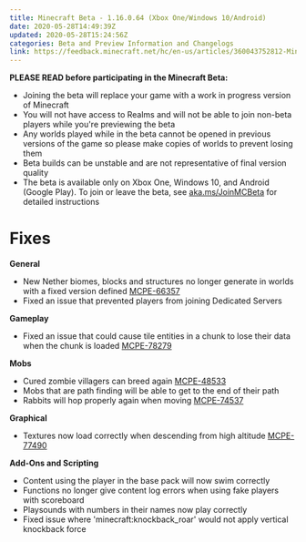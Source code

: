 ```yaml
---
title: Minecraft Beta - 1.16.0.64 (Xbox One/Windows 10/Android)
date: 2020-05-28T14:49:39Z
updated: 2020-05-28T15:24:56Z
categories: Beta and Preview Information and Changelogs
link: https://feedback.minecraft.net/hc/en-us/articles/360043752812-Minecraft-Beta-1-16-0-64-Xbox-One-Windows-10-Android
---
```


**PLEASE READ before participating in the Minecraft Beta:**

- Joining the beta will replace your game with a work in progress version of Minecraft
- You will not have access to Realms and will not be able to join non-beta players while you're previewing the beta
- Any worlds played while in the beta cannot be opened in previous versions of the game so please make copies of worlds to prevent losing them
- Beta builds can be unstable and are not representative of final version quality
- The beta is available only on Xbox One, Windows 10, and Android (Google Play). To join or leave the beta, see [aka.ms/JoinMCBeta](https://aka.ms/JoinMCBeta) for detailed instructions

# Fixes

**General**

- New Nether biomes, blocks and structures no longer generate in worlds with a fixed version defined [MCPE-66357](https://bugs.mojang.com/browse/MCPE-66357) 
- Fixed an issue that prevented players from joining Dedicated Servers 

**Gameplay**

- Fixed an issue that could cause tile entities in a chunk to lose their data when the chunk is loaded [MCPE-78279](https://bugs.mojang.com/browse/MCPE-78279)

**Mobs**

- Cured zombie villagers can breed again [MCPE-48533](https://bugs.mojang.com/browse/MCPE-48533)
- Mobs that are path finding will be able to get to the end of their path
- Rabbits will hop properly again when moving [MCPE-74537](https://bugs.mojang.com/browse/MCPE-74537) 

**Graphical**

- Textures now load correctly when descending from high altitude [MCPE-77490](https://bugs.mojang.com/browse/MCPE-77490) 

**Add-Ons and Scripting**

- Content using the player in the base pack will now swim correctly 
- Functions no longer give content log errors when using fake players with scoreboard 
- Playsounds with numbers in their names now play correctly
- Fixed issue where 'minecraft:knockback_roar' would not apply vertical knockback force
